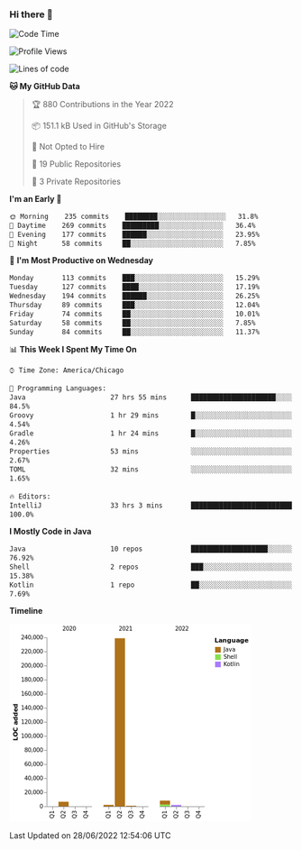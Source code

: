 ### Hi there 👋


<!--START_SECTION:waka-->
![Code Time](http://img.shields.io/badge/Code%20Time-2%2C310%20hrs%2035%20mins-blue)

![Profile Views](http://img.shields.io/badge/Profile%20Views-4-blue)

![Lines of code](https://img.shields.io/badge/From%20Hello%20World%20I%27ve%20Written-259%20Thousand%20lines%20of%20code-blue)

**🐱 My GitHub Data** 

> 🏆 880 Contributions in the Year 2022
 > 
> 📦 151.1 kB Used in GitHub's Storage 
 > 
> 🚫 Not Opted to Hire
 > 
> 📜 19 Public Repositories 
 > 
> 🔑 3 Private Repositories  
 > 
**I'm an Early 🐤** 

```text
🌞 Morning    235 commits    ████████░░░░░░░░░░░░░░░░░   31.8% 
🌆 Daytime    269 commits    █████████░░░░░░░░░░░░░░░░   36.4% 
🌃 Evening    177 commits    ██████░░░░░░░░░░░░░░░░░░░   23.95% 
🌙 Night      58 commits     ██░░░░░░░░░░░░░░░░░░░░░░░   7.85%

```
📅 **I'm Most Productive on Wednesday** 

```text
Monday       113 commits    ███░░░░░░░░░░░░░░░░░░░░░░   15.29% 
Tuesday      127 commits    ████░░░░░░░░░░░░░░░░░░░░░   17.19% 
Wednesday    194 commits    ██████░░░░░░░░░░░░░░░░░░░   26.25% 
Thursday     89 commits     ███░░░░░░░░░░░░░░░░░░░░░░   12.04% 
Friday       74 commits     ██░░░░░░░░░░░░░░░░░░░░░░░   10.01% 
Saturday     58 commits     ██░░░░░░░░░░░░░░░░░░░░░░░   7.85% 
Sunday       84 commits     ██░░░░░░░░░░░░░░░░░░░░░░░   11.37%

```


📊 **This Week I Spent My Time On** 

```text
⌚︎ Time Zone: America/Chicago

💬 Programming Languages: 
Java                     27 hrs 55 mins      █████████████████████░░░░   84.5% 
Groovy                   1 hr 29 mins        █░░░░░░░░░░░░░░░░░░░░░░░░   4.54% 
Gradle                   1 hr 24 mins        █░░░░░░░░░░░░░░░░░░░░░░░░   4.26% 
Properties               53 mins             ░░░░░░░░░░░░░░░░░░░░░░░░░   2.67% 
TOML                     32 mins             ░░░░░░░░░░░░░░░░░░░░░░░░░   1.65%

🔥 Editors: 
IntelliJ                 33 hrs 3 mins       █████████████████████████   100.0%

```

**I Mostly Code in Java** 

```text
Java                     10 repos            ███████████████████░░░░░░   76.92% 
Shell                    2 repos             ███░░░░░░░░░░░░░░░░░░░░░░   15.38% 
Kotlin                   1 repo              ██░░░░░░░░░░░░░░░░░░░░░░░   7.69%

```


**Timeline**

![Chart not found](https://raw.githubusercontent.com/powercasgamer/powercasgamer/master/charts/bar_graph.png) 


 Last Updated on 28/06/2022 12:54:06 UTC
<!--END_SECTION:waka-->
